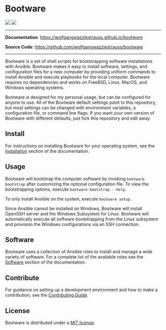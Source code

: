 # Bootware

![](https://img.shields.io/github/repo-size/wolfgangwazzlestrauss/bootware)
![](https://img.shields.io/github/license/wolfgangwazzlestrauss/bootware)

---

**Documentation**: https://wolfgangwazzlestrauss.github.io/bootware

**Source Code**: https://github.com/wolfgangwazzlestrauss/bootware

---

Bootware is a set of shell scripts for bootstrapping software installations with
Ansible. Bootware makes it easy to install software, settings, and configuration
files for a new computer by providing uniform commands to install Ansible and
execute playbooks for the local computer. Bootware requires no dependencies and
works on FreeBSD, Linux, MacOS, and Windows operating systems.

Bootware is designed for my personal usage, but can be configured for anyone to
use. All of the Bootware default settings point to this repository, but most
settings can be changed with environment variables, a configuration file, or
command line flags. If you want your own version of Bootware with different
defaults, just fork this repository and edit away.

## Install

For instructions on installing Bootware for your operating system, see the
[Installation](https://wolfgangwazzlestrauss.github.io/bootware/install) section
of the documentation.

## Usage

Bootware will bootstrap the computer software by invoking `bootware bootstrap`
after customizing the optional configuration file. To view the bootstrapping
options, execute `bootware bootstrap --help`.

To only install Ansible on the system, execute `bootware setup`.

Since Ansible cannot be installed on Windows, Bootware will install OpenSSH
server and the Windows Subsystem for Linux. Bootware will automatically execute
all software bootstrapping from the Linux subsystem and provision the Windows
configurations via an SSH connection.

## Software

Bootware uses a collection of Ansible roles to install and manage a wide variety
of software. For a complete list of the available roles see the
[Software](https://wolfgangwazzlestrauss.github.io/bootware/software) section of
the documentation.

## Contribute

For guidance on setting up a development environment and how to make a
contribution, see the
[Contributing Guide](https://github.com/wolfgangwazzlestrauss/bootware/blob/master/CONTRIBUTING.md).

## License

Bootware is distributed under a
[MIT license](https://github.com/wolfgangwazzlestrauss/bootware/blob/master/LICENSE.md).
